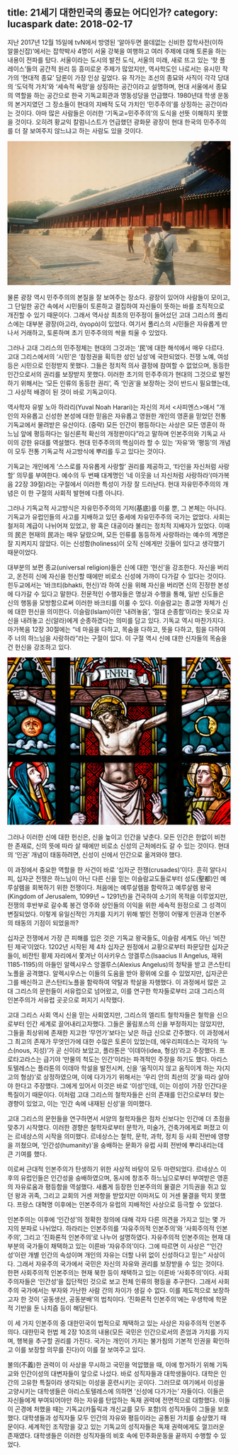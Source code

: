 title: 21세기 대한민국의 종묘는 어디인가?
category: lucaspark
date: 2018-02-17
------------------------------------

지난 2017년 12월 15일에 tvN에서 방영된 ‘알아두면 쓸데없는 신비한 잡학사전(이하 알쓸신잡)’에서는 잡학박사 4명이 서울 강북을 여행하고 여러 주제에 대해 토론을 하는 내용이 전파를 탔다. 서울이라는 도시의 발전 도식, 서울의 미래, 새로 뜨고 있는 ‘핫 플레이스’들의 공간적 원리 등 흥미로운 주제가 많았지만, 역사학도인 나로서는 유시민 작가의 ‘현대적 종묘’ 담론이 가장 인상 깊었다. 유 작가는 조선의 종묘와 사직이 각각 당대의 ‘도덕적 가치’와 ‘세속적 욕망’을 상징하는 공간이라고 설명하며, 현대 서울에서 종묘의 역할을 하는 공간으로 한국 기독교회관과 명동성당을 언급했다. 1980년대 학생 운동의 본거지였던 그 장소들이 현대의 지배적 도덕 가치인 ‘민주주의’를 상징하는 공간이라는 것이다. 아마 많은 사람들은 이러한 ‘기독교=민주주의’의 도식을 선뜻 이해하지 못했을 것이다. 오히려 황교익 칼럼니스트가 언급했던 광화문 광장이 현대 한국의 민주주의를 더 잘 보여주지 않느냐고 하는 사람도 있을 것이다. 

![parkkyungryul](./userdata/images/jongmyo.png)

물론 광장 역시 민주주의의 본질을 잘 보여주는 장소다. 광장이 있어야 사람들이 모이고, 그 단일한 공간 속에서 시민들이 토론하고 결집하여 자신들이 뜻하는 바를 조직적으로 개진할 수 있기 때문이다. 그래서 역사상 최초의 민주정이 들어섰던 고대 그리스의 폴리스에는 대부분 광장(아고라, ἀγορά)이 있었다. 여기서 폴리스의 시민들은 자유롭게 만나서 거래하고, 토론하며 초기 민주주의의 싹을 틔울 수 있었다. 

그러나 고대 그리스의 민주정체는 현대의 그것과는 ‘民’에 대한 해석에서 매우 다르다. 고대 그리스에서의 ‘시민’은 ‘참정권을 획득한 성인 남성’에 국한되었다. 전쟁 노예, 여성 등은 시민으로 인정받지 못했다. 그들은 정치적 의사 결정에 참여할 수 없었으며, 동등한 인간으로서의 권리를 보장받지 못했다. 이러한 초기의 민주주의가 현대의 그것으로 발전하기 위해서는 ‘모든 인류의 동등한 권리’, 즉 ‘인권’을 보장하는 것이 반드시 필요했는데, 그 사상적 배경이 된 것이 바로 기독교이다.

역사학자 유발 노아 하라리(Yuval Noah Harari)는 자신의 저서 <사피엔스>애서 “개인의 자유롭고 신성한 본성에 대한 믿음은 자유롭고 영원한 개인의 영혼을 믿었던 전통 기독교에서 물려받은 유산이다. (중략) 모든 인간이 평등하다는 사상은 모든 영혼이 하느님 앞에 평등하다는 일신론적 확신의 개정판이다”라고 말하며 인본주의와 기독교 사이의 강한 유대를 역설했다. 현대 민주주의의 핵심이라 할 수 있는 ‘자유’와 ‘평등’의 개념이 모두 전통 기독교적 사고방식에 뿌리를 두고 있다는 것이다. 

기독교는 개인에게 ‘스스로를 자유롭게 사랑할’ 권리를 제공하고, ‘타인을 자신처럼 사랑할’ 의무를 부여한다. 예수의 두 번째 대계명인 ‘네 이웃을 너 자신처럼 사랑하라’(마가복음 22장  39절)라는 구절에서 이러한 특성이 가장 잘 드러난다. 현대 자유민주주의의 개념은 이 한 구절의 사회적 발현에 다름 아니다.    

그러나 기독교적 사고방식은 자유민주주의의 기저(基底)를 이룰 뿐, 그 본체는 아니다. 기독교가 유럽인들의 사고를 지배하고 있던 중세에 자유민주주의 국가는 없었다. 사회는 철저히 계급이 나뉘어져 있었고, 왕 혹은 대공이라 불리는 정치적 지배자가 있었다. 이때의 民은 현재의 民과는 매우 달랐으며, 모든 인류를 동등하게 사랑하라는 예수의 계명은 잘 지켜지지 않았다. 이는 신성함(holiness)이 오직 신에게만 깃들어 있다고 생각했기 때문이었다. 

대부분의 보편 종교(universal religion)들은 신에 대한 ‘헌신’을 강조한다. 자신을 버리고, 온전히 신에 자신을 헌신할 때에만 비로소 신성에 가까이 다가갈 수 있다는 것이다. 힌두교에서는 ‘바크티(bhakti, 헌신)’라 하여 신을 위해 자신을 버리면 신의 진정한 본성에 다가갈 수 있다고 말한다. 전문적인 수행자들은 명상과 수행을 통해, 일반 신도들은 신의 행동을 모방함으로써 이러한 바크티를 이룰 수 있다. 이슬람교는 종교명 자체가 신에 대한 헌신을 의미한다. 이슬람(Islam)이란 ‘내려놓음’, ‘절대 순종함’이라는 뜻으로 자신을 내려놓고 신(알라)에게 순종하겠다는 의미를 담고 있다. 기독교 역시 마찬가지다. 마가복음 12장 30절에는 “네 마음을 다하고, 목숨을 다하고, 뜻을 다하고, 힘을 다하여 주 너의 하느님을 사랑하라”라는 구절이 있다. 이 구절 역시 신에 대한 신자들의 목숨을 건 헌신을 강조하고 있다. 

![pixabay](./userdata/images/jesuschrist.jpg)

그러나 이러한 신에 대한 헌신은, 신을 높이고 인간을 낮춘다. 모든 인간은 한없이 비천한 존재로, 신의 뜻에 따라 살 때에만 비로소 신성의 근처에라도 갈 수 있는 것이다. 현대의 ‘인권’ 개념이 태동하려면, 신성이 신에서 인간으로 옮겨와야 했다. 

이 과정에서 중요한 역할을 한 사건이 바로 ‘십자군 전쟁(crusades)’이다. 흔히 알다시피, 십자군 전쟁은 하느님이 아닌 다른 신을 믿는 이슬람교도들로부터 성도(聖都)인 예루살렘을 회복하기 위한 전쟁이다. 처음에는 예루살렘을 함락하고 예루살렘 왕국(Kingdom of Jerusalem, 1099년 ~ 1291년)을 건국하여 소기의 목적을 이루었지만, 전쟁의 후반부로 갈수록 봉건 영주와 상인들의 이익을 위한 세속적 원정으로 그 성격이 변질되었다. 이렇게 유일신적인 가치를 지키기 위해 벌인 전쟁이 어떻게 인권과 인본주의 태동의 기점이 되었을까? 

십자군 전쟁에서 가장 큰 피해를 입은 것은 기독교 왕국들도, 이슬람 세계도 아닌 ‘비잔틴 제국’이었다. 1202년 시작된 제 4차 십자군 원정에서 교황으로부터 파문당한 십자군들이, 비잔틴 황제 자리에서 쫓겨난 이사키우스 앙겔루스(Isaacius II Angelus, 재위 1185-1195)의 아들인 알렉시우스 앙겔루스(Alexius Angelus)의 청탁을 받고 콘스탄티노플을 공격했다. 알렉시우스는 이들의 도움을 받아 황위에 오를 수 있었지만, 십자군은 그를 배신하고 콘스탄티노플을 함락하여 약탈과 학살을 자행했다. 이 과정에서 많은 고대 그리스의 문헌들이 서유럽으로 넘어왔고, 이를 연구한 학자들로부터 고대 그리스의 인본주의가 서유럽 곳곳으로 퍼지기 시작했다. 

고대 그리스 사회 역시 신을 믿는 사회였지만, 그리스의 엘리트 철학자들은 철학을 신으로부터 인간 세계로 끌어내리고자했다. 그들은 올림포스의 신을 부정하지는 않았지만, 그들을 최상위에 존재한 지고한 ‘무언가’보다는 낮은 하급 신으로 간주했다. 이 과정에서 그 최고의 존재가 무엇인가에 대한 수많은 토론이 있었는데, 에우리피데스는 각자의 ‘누스(nous, 지성)’가 곧 신이라 보았고, 플라톤은 ‘이데아(idea, 형상)’라고 주장했다. 프로타고라스는 급기야 ‘만물의 척도는 인간’이라는 파격적인 주장을 하기도 했다. 아리스토텔레스는 플라톤의 이데아 학설을 발전시켜, 신을 ‘움직이지 않고 움직이게 하는 자(지고의 형상)’로 상정하였으며, 이에 다가가기 위해서는 ‘우리 안의 최선의 것’을 따라 살아야 한다고 주장했다. 그에게 있어서 이것은 바로 ‘이성’인데, 이는 이성이 가장 인간다운 특질이기 때문이다. 이처럼 고대 그리스의 철학자들은 신의 존재를 인간으로부터 찾는 경향이 있었고, 이는 ‘인간 속에 내재된 신성’을 의미했다.   

고대 그리스의 문헌들을 연구하면서 서양의 철학자들은 점차 신보다는 인간에 더 초점을 맞추기 시작했다. 이러한 경향은 철학자로부터 문학가, 미술가, 건축가에게로 퍼졌고 이는 르네상스의 시작을 의미했다. 르네상스는 철학, 문학, 과학, 정치 등 사회 전반에 영향을 끼쳤으며, ‘인간성(humanity)’을 숭배하는 문화가 유럽 사회 전반에 뿌리내리는데 큰 기여를 했다.

이로써 근대적 인본주의가 탄생하기 위한 사상적 바탕이 모두 마련되었다. 르네상스 이후의 유럽인들은 인간성을 숭배하였으며, 동시에 창조주 하느님으로부터 부여받은 영혼의 자유로움과 평등함을 역설했다. 새롭게 등장한 인본주의의 물결은 기득권을 쥐고 있던 왕과 귀족, 그리고 교회의 거센 저항을 받았지만 이마저도 이 거센 물결을 막지 못했다. 프랑스 대혁명 이후에는 인본주의가 유럽의 지배적인 사상으로 등극할 수 있었다. 

인본주의는 이후에 ‘인간성’의 정확한 정의에 대해 각자 다른 의견을 가지고 있는 몇 가지의 분파로 나뉘었다. 하라리는 인본주의를 ‘자유주의적 인본주의’와 ‘사회주의적 인본주의’, 그리고 ‘진화론적 인본주의’로 나누어 설명하였다. 자유주의적 인본주의는 현재 대부분의 국가들이 채택하고 있는 이른바 ‘자유주의’이다. 그에 따르면 이 사상은 “‘인간성’이란 개별 인간의 속성이며 개인의 자유는 더할 나위 없이 신성하다고 믿는” 사상이다. 그래서 자유주의 국가에서 국민은 자신의 자유와 권리를 보장받을 수 있는 것이다. 한편 사회주의적 인본주의는 현재 북한 등이 채택하고 있는 이른바 ‘사회주의’이다. 사회주의자들은 ‘인간성’을 집단적인 것으로 보고 전체 인류의 평등을 추구한다. 그래서 사회주의 국가에서는 부자와 가난한 사람 간의 차이가 생길 수 없다. 이를 제도적으로 보장하고자 한 것이 ‘공동생산, 공동분배’의 법칙이다. ‘진화론적 인본주의’에는 우생학에 학문적 기반을 둔 나치즘 등이 해당된다.

이 세 가지 인본주의 중 대한민국이 법적으로 채택하고 있는 사상은 자유주의적 인본주의다. 대한민국 헌법 제 2장 10조의 내용(모든 국민은 인간으로서의 존엄과 가치를 가지며, 행복을 추구할 권리를 가진다. 국가는 개인이 가지는 불가침의 기본적 인권을 확인하고 이를 보장할 의무를 진다)이 이를 잘 보여주고 있다. 

불의(不義)한 권력이 이 사상을 무시하고 국민을 억압했을 때, 이에 항거하기 위해 기독교와 인간이성의 대변자들이 앞으로 나섰다. 바로 성직자들과 대학생들이다. 대학은 인간의 고유한 특질이라 생각되는 이성을 훈련시키는 곳이다. 그러므로 여기에서 이성을 고양시키는 대학생들은 아리스토텔레스에 의하면 ‘신성에 다가가는’ 자들이다. 이들은 자신들에게 부여되어야만 하는 자유를 탄압하는 독재 권력에 전면적으로 대항했다. 이들이 곤경에 처했을 때는 기독교(카톨릭과 개신교를 모두 포함)의 성직자들이 그들을 보호했다. 대학생들과 성직자들 모두 인간의 자유와 평등이라는 공통된 가치를 숭상했기 때문이다. 세계적인 조직망을 갖고 있는 기독교의 성직자들은 독재 권력에게도 껄끄러운 존재였다. 대학생들은 이러한 성직자들의 비호 속에 민주화운동을 끝까지 수행할 수 있었다.   

